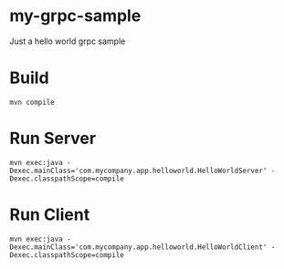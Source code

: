 # my-grpc-sample
Just a hello world grpc sample

# Build
`mvn compile`

# Run Server
`mvn exec:java -Dexec.mainClass='com.mycompany.app.helloworld.HelloWorldServer' -Dexec.classpathScope=compile`

# Run Client
`mvn exec:java -Dexec.mainClass='com.mycompany.app.helloworld.HelloWorldClient' -Dexec.classpathScope=compile`
